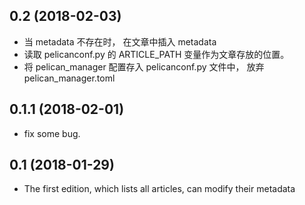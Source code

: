 ## 0.2 (2018-02-03)
- 当 metadata 不存在时， 在文章中插入 metadata
- 读取 pelicanconf.py 的 ARTICLE_PATH 变量作为文章存放的位置。
- 将 pelican_manager 配置存入 pelicanconf.py 文件中， 放弃 pelican_manager.toml

## 0.1.1 (2018-02-01)
- fix some bug.

## 0.1 (2018-01-29)
- The first edition, which lists all articles, can modify their metadata
